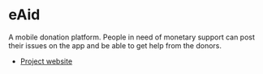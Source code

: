 # eAid

A mobile donation platform.
 People in need of monetary support can post their issues
  on the app and be able to get help from the donors.


- [Project website](https://eaidapp.github.io)
